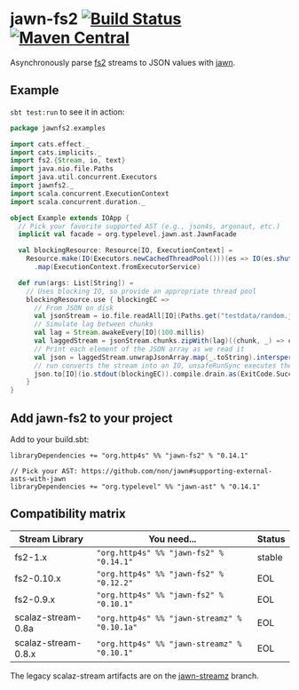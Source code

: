 # jawn-fs2 [![Build Status](https://travis-ci.org/http4s/jawn-fs2.svg?branch=master)](https://travis-ci.org/http4s/jawn-fs2) [![Maven Central](https://maven-badges.herokuapp.com/maven-central/org.http4s/jawn-fs2_2.12/badge.svg)](https://maven-badges.herokuapp.com/maven-central/org.http4s/jawn-fs2_2.12)

Asynchronously parse [fs2](https://github.com/functional-streams-for-scala/fs2) streams
to JSON values with [jawn](https://github.com/non/jawn).

## Example

`sbt test:run` to see it in action:

```Scala
package jawnfs2.examples

import cats.effect._
import cats.implicits._
import fs2.{Stream, io, text}
import java.nio.file.Paths
import java.util.concurrent.Executors
import jawnfs2._
import scala.concurrent.ExecutionContext
import scala.concurrent.duration._

object Example extends IOApp {
  // Pick your favorite supported AST (e.g., json4s, argonaut, etc.)
  implicit val facade = org.typelevel.jawn.ast.JawnFacade

  val blockingResource: Resource[IO, ExecutionContext] =
    Resource.make(IO(Executors.newCachedThreadPool()))(es => IO(es.shutdown()))
      .map(ExecutionContext.fromExecutorService)

  def run(args: List[String]) =
    // Uses blocking IO, so provide an appropriate thread pool
    blockingResource.use { blockingEC =>
      // From JSON on disk
      val jsonStream = io.file.readAll[IO](Paths.get("testdata/random.json"), blockingEC, 64)
      // Simulate lag between chunks
      val lag = Stream.awakeEvery[IO](100.millis)
      val laggedStream = jsonStream.chunks.zipWith(lag)((chunk, _) => chunk)
      // Print each element of the JSON array as we read it
      val json = laggedStream.unwrapJsonArray.map(_.toString).intersperse("\n").through(text.utf8Encode)
      // run converts the stream into an IO, unsafeRunSync executes the IO for its effects
      json.to[IO](io.stdout(blockingEC)).compile.drain.as(ExitCode.Success)
    }
}
```

## Add jawn-fs2 to your project

Add to your build.sbt:

```
libraryDependencies += "org.http4s" %% "jawn-fs2" % "0.14.1"

// Pick your AST: https://github.com/non/jawn#supporting-external-asts-with-jawn
libraryDependencies += "org.typelevel" %% "jawn-ast" % "0.14.1"
```

## Compatibility matrix

| Stream Library      | You need...                                  | Status
| ------------------- | -------------------------------------------- | ------
| fs2-1.x             | `"org.http4s" %% "jawn-fs2" % "0.14.1"`      | stable
| fs2-0.10.x          | `"org.http4s" %% "jawn-fs2" % "0.12.2"`      | EOL
| fs2-0.9.x           | `"org.http4s" %% "jawn-fs2" % "0.10.1"`      | EOL
| scalaz-stream-0.8a  | `"org.http4s" %% "jawn-streamz" % "0.10.1a"` | EOL
| scalaz-stream-0.8.x | `"org.http4s" %% "jawn-streamz" % "0.10.1"`  | EOL

The legacy scalaz-stream artifacts are on the [jawn-streamz](https://github.com/rossabaker/jawn-fs2/tree/jawn-streamz) branch.

